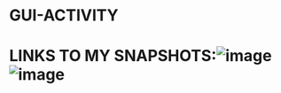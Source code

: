 # GUI-ACTIVITY
# LINKS TO MY SNAPSHOTS:![image](https://github.com/user-attachments/assets/b6ef0d04-0ee7-4cff-9460-5da61d0228e8)  ![image](https://github.com/user-attachments/assets/e2885fcd-bff8-4544-86e1-c52180e055c1)


